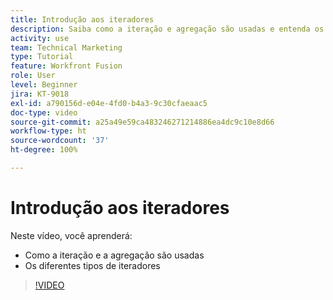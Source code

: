 ```yaml
---
title: Introdução aos iteradores
description: Saiba como a iteração e agregação são usadas e entenda os diferentes tipos de iteradores no  [!DNL Adobe Workfront Fusion].
activity: use
team: Technical Marketing
type: Tutorial
feature: Workfront Fusion
role: User
level: Beginner
jira: KT-9018
exl-id: a790156d-e04e-4fd0-b4a3-9c30cfaeaac5
doc-type: video
source-git-commit: a25a49e59ca483246271214886ea4dc9c10e8d66
workflow-type: ht
source-wordcount: '37'
ht-degree: 100%

---
```


# Introdução aos iteradores

Neste vídeo, você aprenderá:

* Como a iteração e a agregação são usadas
* Os diferentes tipos de iteradores

>[!VIDEO](https://video.tv.adobe.com/v/335277/?quality=12&learn=on)
